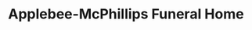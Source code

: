 ---
title: "Applebee-McPhillips Funeral Home"
url: /middletown/applebee-mcphillips-funeral-home/
shop: Bestattungen
---
